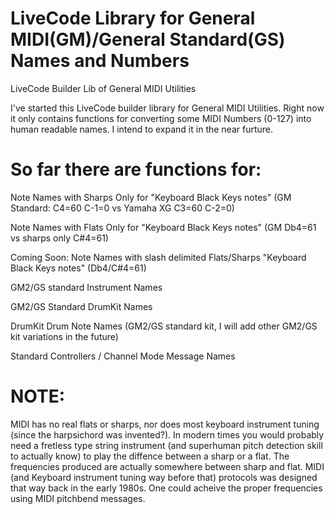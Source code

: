 # LiveCode Library for General MIDI(GM)/General Standard(GS) Names and Numbers
LiveCode Builder Lib of General MIDI Utilities

I've started this LiveCode builder library for General MIDI Utilities. Right now it only contains functions for converting some MIDI Numbers (0-127) into human readable names. I intend to expand it in the near furture.

# So far there are functions for:

Note Names with Sharps Only for "Keyboard Black Keys notes" (GM Standard: C4=60 C-1=0 vs Yamaha XG C3=60 C-2=0)

Note Names with Flats Only for "Keyboard Black Keys notes" (GM Db4=61 vs sharps only C#4=61)

Coming Soon: Note Names with slash delimited Flats/Sharps "Keyboard Black Keys notes" (Db4/C#4=61)

GM2/GS standard Instrument Names

GM2/GS Standard DrumKit Names

DrumKit Drum Note Names (GM2/GS standard kit, I will add other GM2/GS kit variations in the future)

Standard Controllers / Channel Mode Message Names

# NOTE:
MIDI has no real flats or sharps, nor does most keyboard instrument tuning (since the harpsichord was invented?). In modern times you would probably need a fretless type string instrument (and superhuman pitch detection skill to actually know) to play the diffence between a sharp or a flat. The frequencies produced are actually somewhere between sharp and flat. MIDI (and Keyboard instrument tuning way before that) protocols was designed that way back in the early 1980s. One could acheive the proper frequencies using MIDI pitchbend messages.
